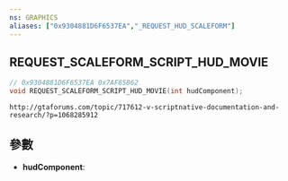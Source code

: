 ```yaml
---
ns: GRAPHICS
aliases: ["0x9304881D6F6537EA","_REQUEST_HUD_SCALEFORM"]
---
```

## REQUEST_SCALEFORM_SCRIPT_HUD_MOVIE

```c
// 0x9304881D6F6537EA 0x7AF85862
void REQUEST_SCALEFORM_SCRIPT_HUD_MOVIE(int hudComponent);
```

```
http://gtaforums.com/topic/717612-v-scriptnative-documentation-and-research/?p=1068285912  
```

## 參數
* **hudComponent**: 

